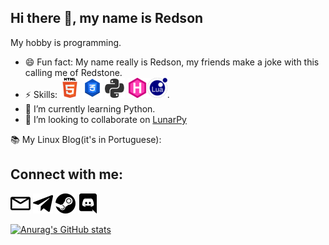 Hi there 👋, my name is Redson
---

My hobby is programming.

- 😄 Fun fact: My name really is Redson, my friends make a joke with this calling me of Redstone.
- ⚡ Skills: ![Html](images/HTML5-Logo-32.png) ![CSS](images/CSS-3-32.png) ![Python](images/python.png) [![GoHugo](images/gohugo.io.png)](gohugo.io/)![Lua](images/lua.png).
- 🌱 I’m currently learning Python.
- 👯 I’m looking to collaborate on [LunarPy](https://github.com/LunarPyOrg)

📚 My Linux Blog(it's in Portuguese):
<!-- Ignore the medium-story comment, it's just for integration of the RSS Feed -->
<!-- <!-- MEDIUM-STORY-LIST:START -->
<!-- <!-- MEDIUM-STORY-LIST:END -->


Connect with me:
---
[<img src="images/envelope.svg" width="32">](mailto:redsonbr81@protonmail.com)  [<img src="images/telegram-original.svg" width="32">](https://t.me/RedsonBr) [<img src="images/steam.svg" width="32">](https://steamcommunity.com/id/RedsonBr) [<img src="images/discord.svg" width="32">](https://discord.com/invite/rYzquvV)

[![Anurag's GitHub stats](https://github-readme-stats.vercel.app/api?username=RedsonBr140&show_icons=true&hide_border=true)]()

